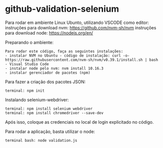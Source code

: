 # github-validation-selenium
Para rodar em ambiente Linux Ubunto, utilizando VSCODE como editor:  
    instruções para download nvm: https://github.com/nvm-sh/nvm
    instruções para download node: https://nodejs.org/en/

Preparando o ambiente:
    
    Para rodar este código, faça as seguintes instalações:
    - instalar NVM no Ubuntu - código de instalação: curl -o- https://raw.githubusercontent.com/nvm-sh/nvm/v0.39.1/install.sh | bash
    - Visual Studio Code
    - instalar node pelo nvm: nvm install 10.16.3
    - instalar gerenciador de pacotes (npm)

Para fazer a criação dos pacotes JSON:

    terminal: npm init

Instalando selenium-webdriver:
    
    terminal: npm install selenium webdriver
    terminal: npm install chromedriver --save-dev

Após isso, coloque as credenciais no local de login explicitado no código.

Para rodar a aplicação, basta utilizar o node: 

    terminal bash: node validation.js 